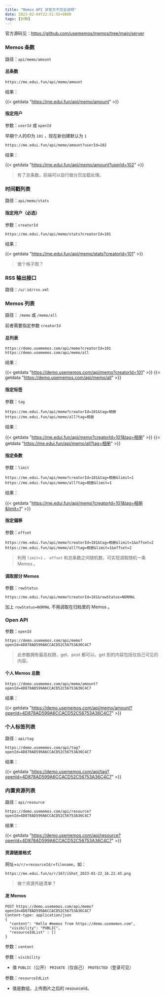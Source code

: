 ```yaml
---
title: "Memos API 非官方不完全说明"
date: 2023-02-04T22:51:55+0800
tags: [折腾]
---
```


官方源码见：<https://github.com/usememos/memos/tree/main/server>

### Memos 条数

路径：`api/memo/amount`

#### 总条数

```
https://me.edui.fun/api/memo/amount
```

结果：

{{< getdata "https://me.edui.fun/api/memo/amount" >}}

#### 指定用户

参数：`userId` 或 `openId`

早期个人的ID为 `101` ，现在新创建默认为 `1`

```
https://me.edui.fun/api/memo/amount?userId=102
```

结果：

{{< getdata "https://me.edui.fun/api/memo/amount?userId=102" >}}

<!--more-->

> 有了总条数，前端可以自行做分页加载处理。

### 时间戳列表

路径：`api/memo/stats`

#### 指定用户（必选）

参数：`creatorId`

```
https://me.edui.fun/api/memo/stats?creatorId=101
```

结果：

{{< getdata "https://me.edui.fun/api/memo/stats?creatorId=101" >}}

> 做个格子图？

### RSS 输出接口

路径：`/u/:id/rss.xml`

### Memos 列表

路径： `/memo` 或 `/memo/all`

前者需要指定参数 `creatorId`

#### 总列表

```
https://demo.usememos.com/api/memo?creatorId=101
https://demo.usememos.com/api/memo/all
```

结果：

{{< getdata "https://demo.usememos.com/api/memo?creatorId=101" >}}
{{< getdata "https://demo.usememos.com/api/memo/all" >}}


#### 指定标签

参数：`tag`

```
https://me.edui.fun/api/memo?creatorId=101&tag=相册
https://me.edui.fun/api/memo/all?tag=相册
```

结果：

{{< getdata "https://me.edui.fun/api/memo?creatorId=101&tag=相册" >}}
{{< getdata "https://me.edui.fun/api/memo/all?tag=相册" >}}

#### 指定条数

参数：`limit`

```
https://me.edui.fun/api/memo?creatorId=101&tag=相册&limit=1
https://me.edui.fun/api/memo/all?tag=相册&limit=1
```

结果：

{{< getdata "https://me.edui.fun/api/memo?creatorId=101&tag=相册&limit=1" >}}

#### 指定偏移

参数：`offset`

```
https://me.edui.fun/api/memo?creatorId=101&tag=相册&limit=1&offset=2
https://me.edui.fun/api/memo/all?tag=相册&limit=1&offset=2
```

> 利用 `limit=1` 、 `offset` 和总条数之间随机数，可实现调取随机一条 Memos 。

#### 调取部分 Memos

参数：`rowStatus`

```
https://me.edui.fun/api/memo?creatorId=101&rowStatus=NORMAL
```

加上 `rowStatus=NORMAL` 不用调取在归档里的 Memos 。


### Open API

参数：`openId`

```
https://demo.usememos.com/api/memo?openId=4D878AD599A6CCACD52C56753A36C4C7
```

> 此参数拥有最高权限，get、post 都可以。get 到的内容包括仅自己可见的内容。

#### 个人 Memos 总数

```
https://demo.usememos.com/api/memo/amount?openId=4D878AD599A6CCACD52C56753A36C4C7
```

结果：

{{< getdata "https://demo.usememos.com/api/memo/amount?openId=4D878AD599A6CCACD52C56753A36C4C7" >}}

### 个人标签列表

路径：`api/tag`

```
https://demo.usememos.com/api/tag?openId=4D878AD599A6CCACD52C56753A36C4C7
```

结果：

{{< getdata "https://demo.usememos.com/api/tag?openId=4D878AD599A6CCACD52C56753A36C4C7" >}}


### 内置资源列表

路径：`api/resource`

```
https://demo.usememos.com/api/resource?openId=4D878AD599A6CCACD52C56753A36C4C7
```

结果：

{{< getdata "https://demo.usememos.com/api/resource?openId=4D878AD599A6CCACD52C56753A36C4C7" >}}

#### 资源链接格式

网址+`o/r/`+`resourceId/`+`filename`，如：

```
https://me.edui.fun/o/r/167/iShot_2023-01-22_16.22.45.png
```

> 做个资源外链清单？

#### 发 Memos

```
POST https://demo.usememos.com/api/memo?openId=4D878AD599A6CCACD52C56753A36C4C7
Content-type: application/json
{
  "content": "Hello #memos from https://demo.usememos.com",
  "visibility": "PUBLIC",
  "resourceIdList" : []
}
```

参数：`content`

参数：`visibility`
- 值 `PUBLIC`（公开） `PRIVATE`（仅自己） `PROTECTED`（登录可见）

参数：`resourceIdList`
- 值是数组，上传图片之后的 resourceId。

